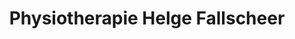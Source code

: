 ---
title: "Physiotherapie Helge Fallscheer"
url: /gaeufelden/physiotherapie-helge-fallscheer/
shop: Sanitätshaus
---